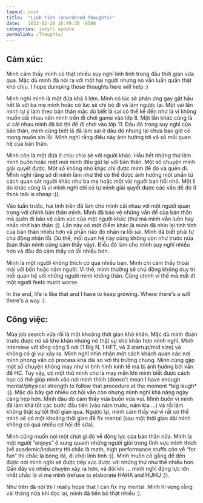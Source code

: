 ```yaml
---
layout: post
title:  "Linh Tinh (Unordered Thoughts)"
date:   2023-02-28 16:49:30 -0500
categories: jekyll update
permalink: /Thoughts/
---
```

## Cảm xúc:

Mình cảm thấy mình có thật nhiều suy nghĩ linh tinh trong đầu thời gian vừa qua. Mặc dù mình đã nói ra với một hai người nhưng nó vẫn luẩn quẩn thật khó chịu. I hope dumping those thoughts here will help :)  

Mình nghĩ mình là một đứa khá lì lợm. Mình có lúc sẽ phản ứng gay gắt hầu hết là với ba mẹ mình hoặc có lúc sẽ chỉ bỏ đi và làm ngược lại. Một vài lần mình tự ý làm theo bản thân mặc dù biết là sai có thể kể đến như là vì không muốn cãi nhau nên mình trốn đi chơi game vào lớp 8. Một lần khác cũng là vì cãi nhau mình đã bỏ thi để đi chơi vào lớp 11. Đâu đó trong suy nghĩ của bản thân, mình cũng biết là đã làm sai ở đâu đó nhưng lại chưa bao giờ có mong muốn xin lỗi. Mình nghĩ rằng điều này ảnh hưởng tới vô số mối quan hệ của bản thân.  

Mình còn là một đứa ít chịu chia sẻ với người khác. Hầu hết những thứ làm mình buồn hoặc mệt mỏi mình đều giữ lại với bản thân. Một số chuyện mình giải quyết được. Một số không nhỏ khác chỉ được mình để đó và quên đi. MÌnh nghĩ rằng sở dĩ mình làm như thế có thể được ảnh hưởng một phần từ cách quan sát người khác như ba mẹ hoặc một vài người bạn hồi nhỏ. Một lí do khác cũng là vì mình nghĩ chỉ có tự mình giải quyết được các vấn đề đó (I think talk is cheap :)).  

Vào tuần trước, hai tính trên đã làm cho mình cãi nhau với một người quan trọng với chính bản thân mình. Mình đã bảo vệ những vấn đề của bản thân mà quên đi bảo vệ cảm xúc của một người khác (thứ mà mình vẫn luôn hay nhắc nhở bản thân :)). Lần này có một điểm khác là mình đã nhìn lại tính tình của bản thân nhiều hơn và phần nào đó nhận ra lỗi sai. Mình đã biết phải tự chủ động nhận lỗi. Dù thế, mối quan hệ này cũng không còn như trước nữa (bản thân mình cũng cảm thấy vậy). Điều đó làm cho mình suy nghĩ nhiều hơn và đâu đó cảm thấy có lỗi nhiều hơn.

Mình là một người không thích có quá nhiều bạn. Mình chỉ cảm thấy thoải mái với bốn hoặc năm người. Vì thế, mình thường sẽ chủ động không duy trì mối quan hệ với những người mình không thân. Cũng chính vì thế mà mất đi một người feels much worse.

In the end, life is like that and I have to keep growing. Where there's a will there's a way :).

## Công việc:

Mùa job search vừa rồi là một khoảng thời gian khó khăn. Mặc dù mình đoán trước được nó sẽ khó khăn nhưng nó thật sự khó khăn hơn mình nghĩ. Mình interview với tổng cộng 5 nơi (1 Big N, 1 HFT, và 3 startup/mid size) và không có gì vui xảy ra. Mình nghĩ nhìn nhận một cách khách quan các nơi mình phỏng vấn có process khá dài so với thị trường chung. Mình cũng gặp một số chuyện không may như vì tình hình kinh tế mà bị ảnh hưởng bởi vấn đề HC. Tuy vậy, có một thứ mình cho là may mắn khi mình biết được cách học có thể giúp mình vào nơi mình thích (doesn’t mean I have enough mental/physical strength to follow that procedure at the moment \*big laugh\* :)). Mặc dù bây giờ nhiều cơ hội vẫn còn nhưng mình nghĩ khả năng ngày càng hẹp hơn. Mình đâu đó cảm thấy vừa buồn vừa vui. Mình buồn vì mình đã làm khá tốt các bước đầu tiên (vào năm trước, năm kia …) và rồi làm không thật sự tốt thời gian qua. Ngược lại, mình cảm thấy vui vì rất có thể mình sẽ có một khoảng thời gian để fix mental (sau một thời gian dài mình không có quá nhiều cơ hội để sửa).  

Mình cũng muốn nói một chút gì đó về động lực của bản thân nữa. Mình là một người “enjoys” ở xung quanh những người giỏi trong lĩnh vực mình thích (về academic/industry thì chắc là math, high performance stuffs còn về “for fun” thì chắc là bóng đá, đi chơi linh tinh :)). Mình muốn cố gắng để đến được nơi mình nghĩ sẽ được tiếp xúc được với những thứ như thế nhiều hơn. Gần đây có nhiều chuyện xảy ra hơn, và đôi khi … mình nghĩ động lực lớn nhất chắc là vì mẹ mình (refuse to elaborate HAHA and HUHU :)).   

Như trên đã nói thì I really hope that I can fix my mental. Mình hi vọng rằng vài tháng nữa khi đọc lại, mình đã tiến bộ thật nhiều :). 

